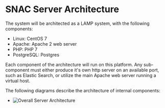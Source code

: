 # SNAC Server Architecture

The system will be architected as a LAMP system, with the following components:

* Linux: CentOS 7
* Apache: Apache 2 web server
* PHP: PHP 7
* PostgreSQL: Postgres

Each component of the architecture will run on this platform.  Any sub-component must either produce it's own http server on an available port, such as Elastic Search, or utilize the main Apache web server running a virtual host.

The following diagrams describe the architecture of internal components:

* ![Overall Server Architecture](http://gitlab.iath.virginia.edu/snac/Documentation/raw/master/Specifications/Originals/SNAC%20Server%20Architecture.svg)
